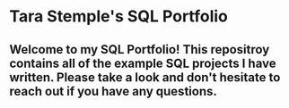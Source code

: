 # Tara Stemple's SQL Portfolio
## Welcome to my SQL Portfolio! This repositroy contains all of the example SQL projects I have written. Please take a look and don't hesitate to reach out if you have any questions. 
